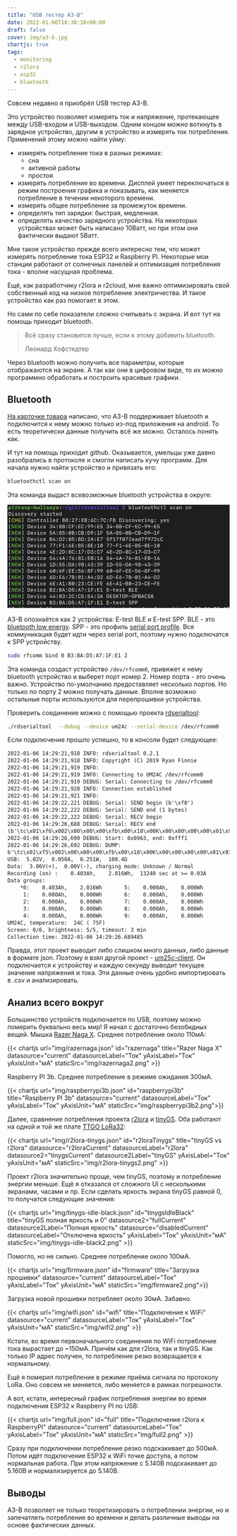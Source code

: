 ```yaml
---
title: "USB тестер A3-B"
date: 2022-01-06T18:30:18+00:00
draft: false
cover: img/a3-b.jpg
chartjs: true
tags:
  - monitoring
  - r2lora
  - esp32
  - bluetooth
---
```

Совсем недавно я приобрёл USB тестер A3-B.

Это устройство позволяет измерять ток и напряжение, протекающее между USB-входом и USB-выходом. Одним концом можно воткнуть в зарядное устройство, другим в устройство и измерять ток потребления. Применений этому можно найти уйму:

 * измерять потребление тока в разных режимах:
   * сна
   * активной работы
   * простоя
 * измерять потребление во времени. Дисплей умеет переключаться в режим построения графика и показывать, как меняется потребление в течении некоторого времени.
 * измерять общее потребление за промежуток времени.
 * определять тип зарядки: быстрая, медленная.
 * определять качество зарядного устройства. На некоторых устройствах может быть написано 10Ватт, но при этом они фактически выдают 5Ватт.
 
Мне такое устройство прежде всего интересно тем, что может измерять потребление тока ESP32 и Raspberry PI. Некоторые мои станции работают от солнечных панелей и оптимизация потребления тока - вполне насущная проблема. 

Ещё, как разработчику r2lora и r2cloud, мне важно оптимизировать свой собственный код на низкое потребление электричества. И такое устройство как раз помогает в этом.

Но сами по себе показатели сложно считывать с экрана. И вот тут на помощь приходит bluetooth.

> Всё сразу становится лучше, если к этому добавить bluetooth.
> 
> Леонард Хофстедтер

Через bluetooth можно получить все параметры, которые отображаются на экране. А так как они в цифровом виде, то их можно программно обработать и построить красивые графики.

## Bluetooth

[На карточке товара](https://www.amazon.co.uk/dp/B07DCS11GM) написано, что A3-B поддерживает bluetooth и подключится к нему можно только из-под приложения на android. То есть теоретически данные получить всё же можно. Осталось понять как.

И тут на помощь приходит github. Оказывается, умельцы уже давно разобрались в протоколе и смогли написать кучу программ. Для начала нужно найти устройство и привязать его:

```bash
bluetoothctl scan on
```

Эта команда выдаст всевозможные bluetooth устройства в округе:

![](img/discovery.png)

A3-B опознаётся как 2 устройства: E-test BLE и E-test SPP. BLE - это [bluetooth low energy](https://ru.wikipedia.org/wiki/Bluetooth_с_низким_энергопотреблением). SPP - это профиль [serial port profile](https://en.wikipedia.org/wiki/List_of_Bluetooth_profiles#Serial_Port_Profile_(SPP)). Вся коммуникация будет идти через serial port, поэтому нужно подключатся к SPP устройству.

```bash
sudo rfcomm bind 0 B3:BA:D5:A7:1F:E1 2
```

Эта команда создаст устройство ```/dev/rfcomm0```, привяжет к нему bluetooth устройство и выберет порт номер 2. Номер порта - это очень важно. Устройство по-умолчанию предоставляет несколько портов. Но только по порту 2 можно получать данные. Вполне возможно остальные порты используются для перепрошивки устройства.

Проверить соединение можно с помощью проекта [rdserialtool](https://github.com/rfinnie/rdserialtool):

```bash
./rdserialtool  --debug --device um24c --serial-device /dev/rfcomm0
```

Если подключение прошло успешно, то в консоли будет следующее:

```
2022-01-06 14:29:21,918 INFO: rdserialtool 0.2.1
2022-01-06 14:29:21,918 INFO: Copyright (C) 2019 Ryan Finnie
2022-01-06 14:29:21,919 INFO: 
2022-01-06 14:29:21,919 INFO: Connecting to UM24C /dev/rfcomm0
2022-01-06 14:29:21,919 DEBUG: Serial: Connecting to /dev/rfcomm0
2022-01-06 14:29:21,920 INFO: Connection established
2022-01-06 14:29:21,921 INFO: 
2022-01-06 14:29:22,221 DEBUG: Serial: SEND begin (b'\xf0')
2022-01-06 14:29:22,222 DEBUG: Serial: SEND end (1 bytes)
2022-01-06 14:29:22,222 DEBUG: Serial: RECV begin
2022-01-06 14:29:26,688 DEBUG: Serial: RECV end (b'\tc\x01\xf6\x002\x00\x00\x00\xfb\x00\x18\x00K\x00\x00\x00\x00\x01\x93\x00\x00\x07\xe0\x00\x00\x00\x00\x00\x00\x00\x00\x00\x00\x00\x00\x00\x00\x00\x00\x00\x00\x00\x00\x00\x00\x00\x00\x00\x00\x00\x00\x00\x00\x00\x00\x00\x00\x00\x00\x00\x00\x00\x00\x00\x00\x00\x00\x00\x00\x00\x00\x00\x00\x00\x00\x00\x00\x00\x00\x00\x00\x00\x00\x00\x00\x00\x00\x00\x00\x00\x00\x00\x00\x00\x00\x012\x00\x00\x00\x00\x00\x00\x01\x93\x00\x00\x07\xe0\x00\x03\x00\x003\xb8\x00\x01\x00\x03\x00\x05\x00\x00\x03\xec\x00\x00\xff\xf1')
2022-01-06 14:29:26,690 DEBUG: Start: 0x0963, end: 0xfff1
2022-01-06 14:29:26,692 DEBUG: DUMP: b'\tc\x01\xf5\x002\x00\x00\x00\xfb\x00\x18\x00K\x00\x00\x00\x00\x01\x93\x00\x00\x07\xe0\x00\x00\x00\x00\x00\x00\x00\x00\x00\x00\x00\x00\x00\x00\x00\x00\x00\x00\x00\x00\x00\x00\x00\x00\x00\x00\x00\x00\x00\x00\x00\x00\x00\x00\x00\x00\x00\x00\x00\x00\x00\x00\x00\x00\x00\x00\x00\x00\x00\x00\x00\x00\x00\x00\x00\x00\x00\x00\x00\x00\x00\x00\x00\x00\x00\x00\x00\x00\x00\x00\x00\x00\x012\x00\x00\x00\x00\x00\x00\x01\x93\x00\x00\x07\xe0\x00\x03\x00\x003\xb8\x00\x01\x00\x03\x00\x05\x00\x00\x03\xec\x00\x00\xff\xf1'
USB:  5.02V,  0.050A,  0.251W,  100.4Ω
Data:  3.06V(+),  0.00V(-), charging mode: Unknown / Normal
Recording (on) :    0.403Ah,    2.016Wh,  13240 sec at >= 0.03A
Data groups:
    *0:    0.403Ah,    2.016Wh       5:    0.000Ah,    0.000Wh
     1:    0.000Ah,    0.000Wh       6:    0.000Ah,    0.000Wh
     2:    0.000Ah,    0.000Wh       7:    0.000Ah,    0.000Wh
     3:    0.000Ah,    0.000Wh       8:    0.000Ah,    0.000Wh
     4:    0.000Ah,    0.000Wh       9:    0.000Ah,    0.000Wh
UM24C, temperature:  24C ( 75F)
Screen: 0/6, brightness: 5/5, timeout: 3 min
Collection time: 2022-01-06 14:29:26.689485
```

Правда, этот проект выводит либо слишком много данных, либо данные в формате json. Поэтому я взял другой проект - [um25c-client](https://github.com/davatorium/um25c-client). Он подключается к устройству и каждую секунду выводит текущее значение напряжения и тока. Эти данные очень удобно импортировать в .csv и анализировать.

## Анализ всего вокруг

Большинство устройств подключается по USB, поэтому можно померить буквально весь мир! Я начал с достаточно безобидных вещей. Мышка [Razer Naga X](https://www.razer.com/gaming-mice/razer-naga-x/RZ01-03590100-R3U1). Среднее потребление около 110мА:

{{< chartjs url="img/razernaga.json" id="razernaga" title="Razer Naga X" datasource="current" datasourceLabel="Ток" yAxisLabel="Ток" yAxisUnit="мA" staticSrc="img/razernaga2.png" >}}

Raspberry PI 3b. Среднее потребление в режиме ожидания 300мА.

{{< chartjs url="img/raspberrypi3b.json" id="raspberrypi3b" title="Raspberry PI 3b" datasource="current" datasourceLabel="Ток" yAxisLabel="Ток" yAxisUnit="мA" staticSrc="img/raspberrypi3b2.png">}}

Далее, сравнение потребления проекта [r2lora](https://github.com/dernasherbrezon/r2lora) и [tinyGS](http://tinygs.com). Оба работают на одной и той же плате [TTGO LoRa32](http://www.lilygo.cn/prod_view.aspx?TypeId=50060&Id=1326&FId=t3:50060:3):

{{< chartjs url="img/r2lora-tinygs.json" id="r2loraTinygs" title="tinyGS vs r2lora" datasource="r2loraCurrent" datasourceLabel="r2lora" datasource2="tinygsCurrent" datasource2Label="tinyGS" yAxisLabel="Ток" yAxisUnit="мA" staticSrc="img/r2lora-tinygs2.png" >}}

Проект r2lora значительно проще, чем tinyGS, поэтому и потребление энергии меньше. Ещё я отказался от сложного UI с несколькими экранами, часами и пр. Если сделать яркость экрана tinyGS равной 0, то получатся следующие значения:

{{< chartjs url="img/tinygs-idle-black.json" id="tinygsIdleBlack" title="tinyGS полная яркость и 0" datasource2="fullCurrent" datasource2Label="Полная яркость" datasource="disabledCurrent" datasourceLabel="Отключена яркость" yAxisLabel="Ток" yAxisUnit="мA" staticSrc="img/tinygs-idle-black2.png" >}}

Помогло, но не сильно. Среднее потребление около 100мА.

{{< chartjs url="img/firmware.json" id="firmware" title="Загрузка прошивки" datasource="current" datasourceLabel="Ток" yAxisLabel="Ток" yAxisUnit="мA" staticSrc="img/firmware2.png">}}

Загрузка новой прошивки потребляет около 30мА. Забавно.

{{< chartjs url="img/wifi.json" id="wifi" title="Подключение к WiFi" datasource="current" datasourceLabel="Ток" yAxisLabel="Ток" yAxisUnit="мA" staticSrc="img/wifi2.png" >}}

Кстати, во время первоначального соединения по WiFi потребление тока вырастает до ~150мА. Причём как для r2lora, так и tinyGS. Как только IP адрес получен, то потребление резко возвращается к нормальному.

Ещё я померил потребление в режиме приёма сигнала по протоколу LoRa. Оно совсем не меняется, либо меняется в рамках погрешности.

А вот, кстати, интересный график потребления энергии во время подключения ESP32 к Raspberry PI по USB:

{{< chartjs url="img/full.json" id="full" title="Подключение r2lora к RaspberryPI" datasource="current" datasourceLabel="Ток" yAxisLabel="Ток" yAxisUnit="мA" staticSrc="img/full2.png" >}}

Сразу при подключении потребление резко подскакивает до 500мА. Потом идёт подключение ESP32 к WiFi точке доступа, а потом нормальная работа. При этом напряжение с 5.140В подскакивает до 5.160В и нормализируется до 5.140В.

## Выводы
  
A3-B позволяет не только теоретизировать о потреблении энергии, но и запечатлеть потребление во времени и делать различные выводы на основе фактических данных.